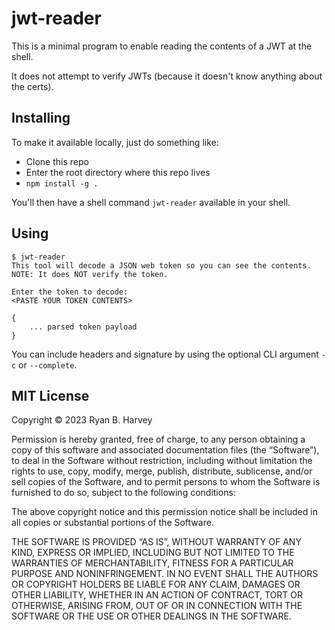 # jwt-reader

This is a minimal program to enable reading the contents of a JWT at the shell.

It does not attempt to verify JWTs (because it doesn't know anything about the certs).

## Installing

To make it available locally, just do something like:

- Clone this repo
- Enter the root directory where this repo lives
- `npm install -g .`

You'll then have a shell command `jwt-reader` available in your shell.

## Using

```{sh}
$ jwt-reader
This tool will decode a JSON web token so you can see the contents.
NOTE: It does NOT verify the token.

Enter the token to decode:
<PASTE YOUR TOKEN CONTENTS>

{
    ... parsed token payload
}
```

You can include headers and signature by using the optional CLI argument `-c` or `--complete`.

## MIT License

Copyright © 2023 Ryan B. Harvey

Permission is hereby granted, free of charge, to any person obtaining a copy of this software and associated documentation files (the “Software”), to deal in the Software without restriction, including without limitation the rights to use, copy, modify, merge, publish, distribute, sublicense, and/or sell copies of the Software, and to permit persons to whom the Software is furnished to do so, subject to the following conditions:

The above copyright notice and this permission notice shall be included in all copies or substantial portions of the Software.

THE SOFTWARE IS PROVIDED “AS IS”, WITHOUT WARRANTY OF ANY KIND, EXPRESS OR IMPLIED, INCLUDING BUT NOT LIMITED TO THE WARRANTIES OF MERCHANTABILITY, FITNESS FOR A PARTICULAR PURPOSE AND NONINFRINGEMENT. IN NO EVENT SHALL THE AUTHORS OR COPYRIGHT HOLDERS BE LIABLE FOR ANY CLAIM, DAMAGES OR OTHER LIABILITY, WHETHER IN AN ACTION OF CONTRACT, TORT OR OTHERWISE, ARISING FROM, OUT OF OR IN CONNECTION WITH THE SOFTWARE OR THE USE OR OTHER DEALINGS IN THE SOFTWARE.
